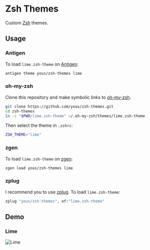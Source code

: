 # Zsh Themes

Custom [Zsh](http://www.zsh.org) themes.

## Usage

### Antigen

To load `lime.zsh-theme` on [Antigen](https://github.com/zsh-users/antigen):

``` zsh
antigen theme yous/zsh-themes lime
```

### oh-my-zsh

Clone this repository and make symbolic links to [oh-my-zsh](https://github.com/robbyrussell/oh-my-zsh).

``` sh
git clone https://github.com/yous/zsh-themes.git
cd zsh-themes
ln -s "$PWD/lime.zsh-theme" ~/.oh-my-zsh/themes/lime.zsh-theme
```

Then select the theme in `.zshrc`:

``` zsh
ZSH_THEME="lime"
```

### zgen

To load `lime.zsh-theme` on [zgen](https://github.com/tarjoilija/zgen):

``` zsh
zgen load yous/zsh-themes lime
```

### zplug

I recommend you to use [zplug](https://github.com/b4b4r07/zplug). To load
`lime.zsh-theme`:

``` sh
zplug "yous/zsh-themes", of:"lime.zsh-theme"
```

## Demo

### Lime

![Lime](https://raw.githubusercontent.com/yous/zsh-themes/master/demo/lime.png)
